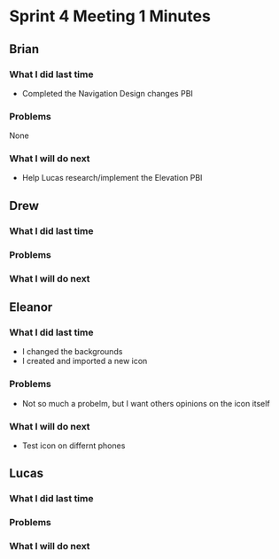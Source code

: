 # Sprint 4 Meeting 1 Minutes
## Brian
### What I did last time
* Completed the Navigation Design changes PBI
### Problems
None
### What I will do next
* Help Lucas research/implement the Elevation PBI 
## Drew
### What I did last time
### Problems
### What I will do next
## Eleanor
### What I did last time
* I changed the backgrounds
* I created and imported a new icon
### Problems
* Not so much a probelm, but I want others opinions on the icon itself
### What I will do next
* Test icon on differnt phones
## Lucas
### What I did last time
### Problems
### What I will do next
